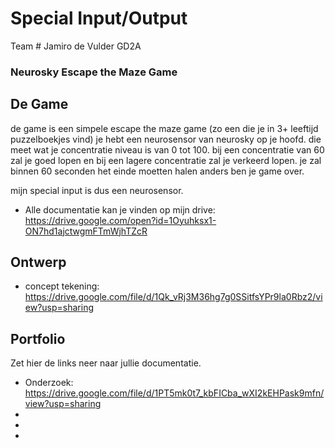 # Special Input/Output
Team #
Jamiro de Vulder GD2A


### Neurosky Escape the Maze Game

## De Game
de game is een simpele escape the maze game (zo een die je in 3+ leeftijd puzzelboekjes vind)
je hebt een neurosensor van neurosky op je hoofd. die meet wat je concentratie niveau is van 0 tot 100.
bij een concentratie van 60 zal je goed lopen en bij een lagere concentratie zal je verkeerd lopen.
je zal binnen 60 seconden het einde moetten halen anders ben je game over.

mijn special input is dus een neurosensor.


* Alle documentatie kan je vinden op mijn drive:
https://drive.google.com/open?id=1Oyuhksx1-ON7hd1ajctwgmFTmWjhTZcR

## Ontwerp

* concept tekening: https://drive.google.com/file/d/1Qk_vRj3M36hg7g0SSitfsYPr9la0Rbz2/view?usp=sharing



## Portfolio
Zet hier de links neer naar jullie documentatie.

* Onderzoek: https://drive.google.com/file/d/1PT5mk0t7_kbFICba_wXI2kEHPask9mfn/view?usp=sharing
*
*
*
